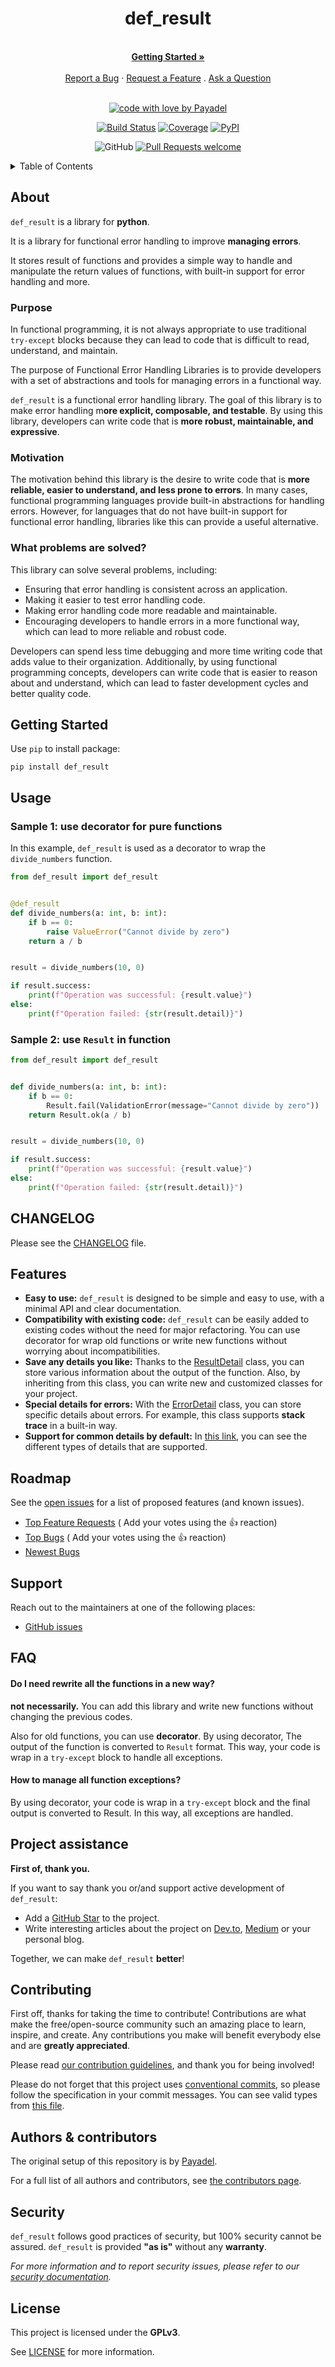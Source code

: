 <div align="center">
  <h1>def_result</h1>
  <br />
  <a href="#getting-started"><strong>Getting Started »</strong></a>
  <br />
  <br />
  <a href="https://github.com/Payadel/def_result/issues/new?assignees=&labels=scope-bug&template=BUG_REPORT.md&title=bug%3A+">Report a Bug</a>
  ·
  <a href="https://github.com/Payadel/def_result/issues/new?assignees=&labels=scope-enhancement&template=FEATURE_REQUEST.md&title=feat%3A+">Request a Feature</a>
  .
  <a href="https://github.com/Payadel/def_result/issues/new?assignees=&labels=help-wanted&template=SUPPORT_QUESTION.md&title=support%3A+">Ask a Question</a>
</div>

<div align="center">
<br />

[![code with love by Payadel](https://img.shields.io/badge/%3C%2F%3E%20with%20%E2%99%A5%20by-Payadel-ff1414.svg?style=flat-square)](https://github.com/Payadel)

[![Build Status](https://img.shields.io/github/actions/workflow/status/Payadel/def_result/build.yaml?branch=dev)](https://github.com/Payadel/def_result/actions/workflows/build.yaml?query=branch%3Adev)
[![Coverage](https://img.shields.io/badge/coverage-100%25-brightgreen.svg)](coverage.md)
[![PyPI](https://img.shields.io/pypi/v/def_result.svg)](https://pypi.org/project/def_result/)

![GitHub](https://img.shields.io/github/license/Payadel/def_result)
[![Pull Requests welcome](https://img.shields.io/badge/PRs-welcome-ff69b4.svg?style=flat-square)](https://github.com/Payadel/def_result/issues?q=is%3Aissue+is%3Aopen)



</div>
<details>
<summary>Table of Contents</summary>

- [About](#about)
    - [Purpose](#Purpose)
    - [Motivation](#Motivation)
    - [What problems are solved?](#what-problems-are-solved)
- [Getting Started](#getting-started)
- [Usage](#usage)
    - [Documentation](#documentation)
- [CHANGELOG](#changelog)
- [Features](#features)
- [Roadmap](#roadmap)
- [Support](#support)
- [FAQ](#faq)
- [Project assistance](#project-assistance)
- [Contributing](#contributing)
- [Authors & contributors](#authors--contributors)
- [Security](#security)
- [License](#license)
</details>

## About

`def_result` is a library for **python**.

It is a library for functional error handling to improve **managing errors**.

It stores result of functions and provides a simple way to handle and manipulate the return values of functions, with built-in support for error
handling and more.

### Purpose

In functional programming, it is not always appropriate to use traditional `try-except` blocks because they can lead to code
that is difficult to read, understand, and maintain.

The purpose of Functional Error Handling Libraries is to provide developers with a set of abstractions and tools for
managing errors in a functional way.

`def_result` is a functional error handling library. The goal of this library is to make error handling m**ore explicit, composable, and testable**. By using this library, developers can write code that is **more robust, maintainable, and expressive**.

### Motivation

The motivation behind this library is the desire to write code that is **more reliable, easier to understand, and less
prone to errors**. In many cases, functional programming languages provide built-in abstractions for handling errors.
However, for languages that do not have built-in support for functional error handling, libraries like this can provide
a useful alternative.

### What problems are solved?

This library can solve several problems, including:

- Ensuring that error handling is consistent across an application.
- Making it easier to test error handling code.
- Making error handling code more readable and maintainable.
- Encouraging developers to handle errors in a more functional way, which can lead to more reliable and robust code.

Developers
can spend less time debugging and more time writing code that adds value to their organization. Additionally, by using
functional programming concepts, developers can write code that is easier to reason about and understand, which can lead
to faster development cycles and better quality code.

## Getting Started

Use `pip` to install package:

`pip install def_result`

## Usage

### Sample 1: use decorator for pure functions

In this example, `def_result` is used as a decorator to wrap the `divide_numbers` function.

```python
from def_result import def_result


@def_result
def divide_numbers(a: int, b: int):
    if b == 0:
        raise ValueError("Cannot divide by zero")
    return a / b


result = divide_numbers(10, 0)

if result.success:
    print(f"Operation was successful: {result.value}")
else:
    print(f"Operation failed: {str(result.detail)}")
```

### Sample 2: use `Result` in function

```python
from def_result import def_result


def divide_numbers(a: int, b: int):
    if b == 0:
        Result.fail(ValidationError(message="Cannot divide by zero"))
    return Result.ok(a / b)


result = divide_numbers(10, 0)

if result.success:
    print(f"Operation was successful: {result.value}")
else:
    print(f"Operation failed: {str(result.detail)}")
```

## CHANGELOG

Please see the [CHANGELOG](CHANGELOG.md) file.

## Features

- **Easy to use:** `def_result` is designed to be simple and easy to use, with a minimal API and clear documentation.
- **Compatibility with existing code:** `def_result` can be easily added to existing codes without the need for major
  refactoring. You can use decorator for wrap old functions or write new functions without worrying about incompatibilities.
- **Save any details you like:** Thanks to the [ResultDetail](def_result/ResultDetail.py) class, you can store various information about the output of the function. Also, by inheriting from this class, you can write new and customized classes for your project.
- **Special details for errors:** With the [ErrorDetail](def_result/ResultDetails/ErrorDetail.py) class, you can store specific details about errors. For example, this class supports **stack trace** in a built-in way.
- **Support for common details by default:** In [this link](def_result/ResultDetails), you can see the different types of details that are supported.

## Roadmap

See the [open issues](https://github.com/Payadel/def_result/issues) for a list of proposed features (and known issues).

- [Top Feature Requests](https://github.com/Payadel/def_result/issues?q=label%3Ascope-enhancement+is%3Aopen+sort%3Areactions-%2B1-desc) (
  Add your votes using the 👍 reaction)
- [Top Bugs](https://github.com/Payadel/def_result/issues?q=is%3Aissue+is%3Aopen+label%3Ascope-bug+sort%3Areactions-%2B1-desc) (
  Add your votes using the 👍 reaction)
- [Newest Bugs](https://github.com/Payadel/def_result/issues?q=is%3Aopen+is%3Aissue+label%3Ascope-bug)

## Support

Reach out to the maintainers at one of the following places:

- [GitHub issues](https://github.com/Payadel/def_result/issues/new?assignees=&labels=help-wanted&template=SUPPORT_QUESTION.md&title=support%3A+)

## FAQ

#### Do I need rewrite all the functions in a new way?

**not necessarily.** You can add this library and write new functions without changing the previous codes.

Also for old functions, you can use **decorator**. By using decorator, The output of the function is converted to `Result` format. This way, your code is wrap in a `try-except` block to handle all exceptions.

#### How to manage all function exceptions?

By using decorator, your code is wrap in a `try-except` block and the final output is converted to Result. In this way, all exceptions are handled.

## Project assistance

**First of, thank you.**

If you want to say thank you or/and support active development of `def_result`:

- Add a [GitHub Star](https://github.com/Payadel/def_result) to the project.
- Write interesting articles about the project on [Dev.to](https://dev.to/), [Medium](https://medium.com/) or your
  personal blog.

Together, we can make `def_result` **better**!

## Contributing

First off, thanks for taking the time to contribute! Contributions are what make the free/open-source community such an
amazing place to learn, inspire, and create. Any contributions you make will benefit everybody else and are **greatly
appreciated**.

Please read [our contribution guidelines](docs/CONTRIBUTING.md), and thank you for being involved!

Please do not forget that this project uses [conventional commits](https://www.conventionalcommits.org), so please follow the specification in your commit messages.
You can see valid types from [this file](.versionrc.json).

## Authors & contributors

The original setup of this repository is by [Payadel](https://github.com/Payadel).

For a full list of all authors and contributors,
see [the contributors page](https://github.com/Payadel/def_result/contributors).

## Security

`def_result` follows good practices of security, but 100% security cannot be assured. `def_result` is provided **"as
is"** without any **warranty**.

_For more information and to report security issues, please refer to our [security documentation](docs/SECURITY.md)._

## License

This project is licensed under the **GPLv3**.

See [LICENSE](LICENSE) for more information.
